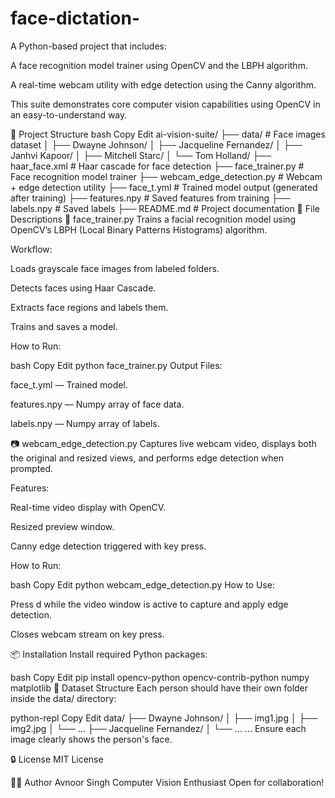 # face-dictation-

A Python-based project that includes:

A face recognition model trainer using OpenCV and the LBPH algorithm.

A real-time webcam utility with edge detection using the Canny algorithm.

This suite demonstrates core computer vision capabilities using OpenCV in an easy-to-understand way.

📁 Project Structure
bash
Copy
Edit
ai-vision-suite/
├── data/                         # Face images dataset
│   ├── Dwayne Johnson/
│   ├── Jacqueline Fernandez/
│   ├── Janhvi Kapoor/
│   ├── Mitchell Starc/
│   └── Tom Holland/
├── haar_face.xml                # Haar cascade for face detection
├── face_trainer.py              # Face recognition model trainer
├── webcam_edge_detection.py     # Webcam + edge detection utility
├── face_t.yml                   # Trained model output (generated after training)
├── features.npy                 # Saved features from training
├── labels.npy                   # Saved labels
├── README.md                    # Project documentation
📄 File Descriptions
🧠 face_trainer.py
Trains a facial recognition model using OpenCV’s LBPH (Local Binary Patterns Histograms) algorithm.

Workflow:

Loads grayscale face images from labeled folders.

Detects faces using Haar Cascade.

Extracts face regions and labels them.

Trains and saves a model.

How to Run:

bash
Copy
Edit
python face_trainer.py
Output Files:

face_t.yml — Trained model.

features.npy — Numpy array of face data.

labels.npy — Numpy array of labels.

📷 webcam_edge_detection.py
Captures live webcam video, displays both the original and resized views, and performs edge detection when prompted.

Features:

Real-time video display with OpenCV.

Resized preview window.

Canny edge detection triggered with key press.

How to Run:

bash
Copy
Edit
python webcam_edge_detection.py
How to Use:

Press d while the video window is active to capture and apply edge detection.

Closes webcam stream on key press.

📦 Installation
Install required Python packages:

bash
Copy
Edit
pip install opencv-python opencv-contrib-python numpy matplotlib
📁 Dataset Structure
Each person should have their own folder inside the data/ directory:

python-repl
Copy
Edit
data/
├── Dwayne Johnson/
│   ├── img1.jpg
│   ├── img2.jpg
│   └── ...
├── Jacqueline Fernandez/
│   └── ...
...
Ensure each image clearly shows the person's face.

🔒 License
MIT License

👨‍💻 Author
Avnoor Singh
Computer Vision Enthusiast
Open for collaboration!
